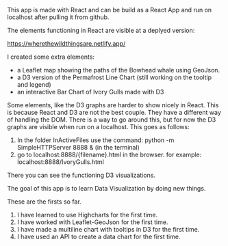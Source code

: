 This app is made with React and can be build as a React App and run on localhost after pulling it from github.

The elements functioning in React are visible at a deplyed version:

https://wherethewildthingsare.netlify.app/

I created some extra elements:

- a Leaflet map showing the paths of the Bowhead whale using GeoJson.
- a D3 version of the Permafrost Line Chart (still working on the tooltip and legend)
- an interactive Bar Chart of Ivory Gulls made with D3

Some elements, like the D3 graphs are harder to show nicely in React.
This is because React and D3 are not the best couple.
They have a different way of handling the DOM.
There is a way to go around this, but for now the D3 graphs are visible when run on a localhost.
This goes as follows:

1. In the folder InActiveFiles use the command: python -m SimpleHTTPServer 8888 & (in the terminal)
2. go to localhost:8888/{filename}.html in the browser.
   for example: localhost:8888/IvoryGulls.html

There you can see the functioning D3 visualizations.

The goal of this app is to learn Data Visualization by doing new things.

These are the firsts so far.

1. I have learned to use Highcharts for the first time.
2. I have worked with Leaflet-GeoJson for the first time.
3. I have made a multiline chart with tooltips in D3 for the first time.
4. I have used an API to create a data chart for the first time.
